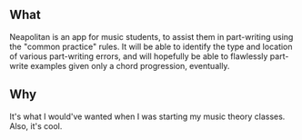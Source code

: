 ## What
Neapolitan is an app for music students, to assist them in part-writing using the "common practice" rules. It will be able to  identify the type and location of various part-writing errors, and will hopefully be able to flawlessly part-write examples given only a chord progression, eventually.

## Why
It's what I would've wanted when I was starting my music theory classes. Also, it's cool.
